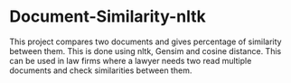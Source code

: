 # Document-Similarity-nltk
This project compares two documents and gives percentage of similarity between them. This is done using nltk, Gensim and cosine distance. This can be used in law firms where a lawyer needs two read multiple documents and check similarities between them.
